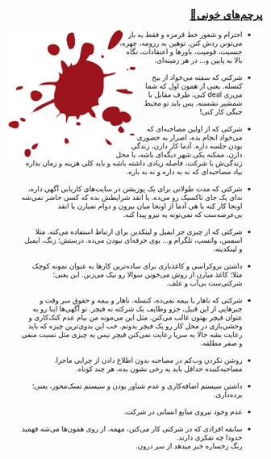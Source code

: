<h2 id="redflags" dir="rtl"><a class="header" href="#redflags">پرچم‌های خونی🚩</a></h2>

<img src="assets/blood.png" alt="blood photo" style="float:left; max-width: 50%; height:auto; border-radius: 0; shape-outside: circle();">

<ul dir="rtl">
    <li>احترام و شعور خط قرمزه و فقط یه بار می‌تونن ردش کنن. توهین به رزومه، چهره، جنسیت، قومیت، باورها و اعتقادات، نگاه بالا به پایین و... در هر زمینه‌ای.</li>
    <br>
    <li>شرکتی که سفته می‌خواد از بیخ کنسله. یعنی از همون اول که شما می‌ری deal کنی، طرف مقابل با شمشیر نشسته. پس باید تو محیط جنگی کار کنی!</li>
    <br>
    <li>شرکتی که از اولین مصاحبه‌ای که می‌خواد انجام بده، اصرار به حضوری بودن جلسه داره. آدما کار دارن، زندگی دارن، ممکنه یکی شهر دیگه‌ای باشه، یا محل زندگی‌ش با شرکت، فاصله زیادی داشته باشه و باید کلی هزینه و زمان بذاره بیاد مصاحبه‌ای که نه به داره و نه به باره.</li>
    <br>
    <li>شرکتی که مدت طولانی برای یک پوزیشن در سایت‌های کاریابی آگهی داره، ندای یک جای تاکسیک رو می‌ده. یا انقد شرایطش بده که کسی حاضر نمی‌شه اونجا کار کنه یا هی آدما از اونجا میان بیرون و دوام نمیارن یا انقد بی‌عرضه‌ست که نمی‌تونه یه نیرو پیدا کنه.</li>
    <br>
    <li>شرکتی که از چیزی جز ایمیل و لینکدین برای ارتباط استفاده می‌کنه. مثلا اسمس، واتسپ، تلگرام و... بوی حرفه‌ای نبودن می‌ده. درستش؛ زنگ، ایمیل و لینکدینه.</li>
    <br>
    <li>داشتن بروکراسی و کاغذ‌بازی برای ساده‌ترین کارها به عنوان نمونه کوچک مثلا؛ کاغذ میارن از روش می‌خونن سوالا رو تیک می‌زنن. این یعنی؛ شرکتی‌ست بی‌آب و علف‌.</li>
    <br>
    <li>شرکتی که ناهار یا بیمه نمی‌ده، کنسله. ناهار و بیمه و حقوق سر وقت و چیزهایی از این قبیل، جزو وظایف یک شرکته نه فیچر. تو آگهی‌ها اینا رو به عنوان فیچر بهتون غالب می‌کنن. مثل این می‌مونه من بیام عدم کتک‌کاری و وحشی‌بازی در محل کار رو یک فیچر بدونم. خب این بدوی‌ترین چیزه که باید رعایت بشه حالا یه سریا رعایت نمی‌کنن فیچر نیس یه چیزی مثل نسبت منفی و صفر مطلقه.</li>
    <br>
    <li>روشن نکردن وب‌کم در مصاحبه بدون اطلاع دادن از چرایی ماجرا. <br>مصاحبه‌کننده حداقل باید یه رخی نشون بده، هر چند کوتاه.</li>
    <br>
    <li>داشتن سیستم اضافه‌کاری و عدم شناور بودن و سیستم‌ تسک‌محور، یعنی؛ برده‌داری.</li>
    <br>
    <li>عدم وجود نیروی منابع انسانی در شرکت.</li>
    <br>
    <li>سابقه افرادی که در شرکتی کار می‌کنن، مهمه. از روی همون‌ها می‌شه فهمید حدودا چه تفکری دارند.<br> رنگ رخساره خبر میدهد از سر درون.</li>
</ul>
